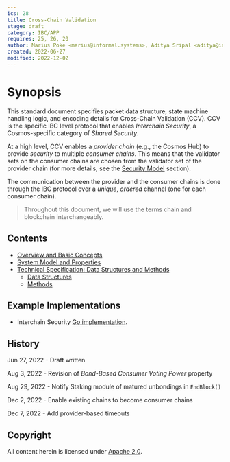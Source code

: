 ```yaml
---
ics: 28
title: Cross-Chain Validation
stage: draft
category: IBC/APP
requires: 25, 26, 20
author: Marius Poke <marius@informal.systems>, Aditya Sripal <aditya@interchain.io>, Jovan Komatovic <jovan.komatovic@epfl.ch>, Cezara Dragoi <cezara.dragoi@inria.fr>, Josef Widder <josef@informal.systems>
created: 2022-06-27
modified: 2022-12-02
---
```


<!-- omit in toc -->
# Synopsis

This standard document specifies packet data structure, state machine handling logic, and encoding details for Cross-Chain Validation (CCV). CCV is the specific IBC level protocol that enables *Interchain Security*, a Cosmos-specific category of *Shared Security*.

At a high level, CCV enables a *provider chain* (e.g., the Cosmos Hub) to provide *security* to multiple *consumer chains*. This means that the validator sets on the consumer chains are chosen from the validator set of the provider chain (for more details, see the [Security Model](./overview_and_basic_concepts.md#security-model) section).

The communication between the provider and the consumer chains is done through the IBC protocol over a *unique*, *ordered* channel (one for each consumer chain). 

> Throughout this document, we will use the terms chain and blockchain interchangeably.

## Contents

- [Overview and Basic Concepts](./overview_and_basic_concepts.md)
- [System Model and Properties](./system_model_and_properties.md)
- [Technical Specification: Data Structures and Methods](./technical_specification.md)
  - [Data Structures](./data_structures.md)
  - [Methods](./methods.md)

<!--
## Backwards Compatibility

(discussion of compatibility or lack thereof with previous standards)

## Forwards Compatibility

-->

## Example Implementations

- Interchain Security [Go implementation](https://github.com/cosmos/interchain-security).

<!--
## Other Implementations

(links to or descriptions of other implementations)

-->

## History

Jun 27, 2022 - Draft written

Aug 3, 2022 - Revision of *Bond-Based Consumer Voting Power* property

Aug 29, 2022 - Notify Staking module of matured unbondings in `EndBlock()`

Dec 2, 2022 - Enable existing chains to become consumer chains

Dec 7, 2022 - Add provider-based timeouts 

## Copyright

All content herein is licensed under [Apache 2.0](https://www.apache.org/licenses/LICENSE-2.0).
